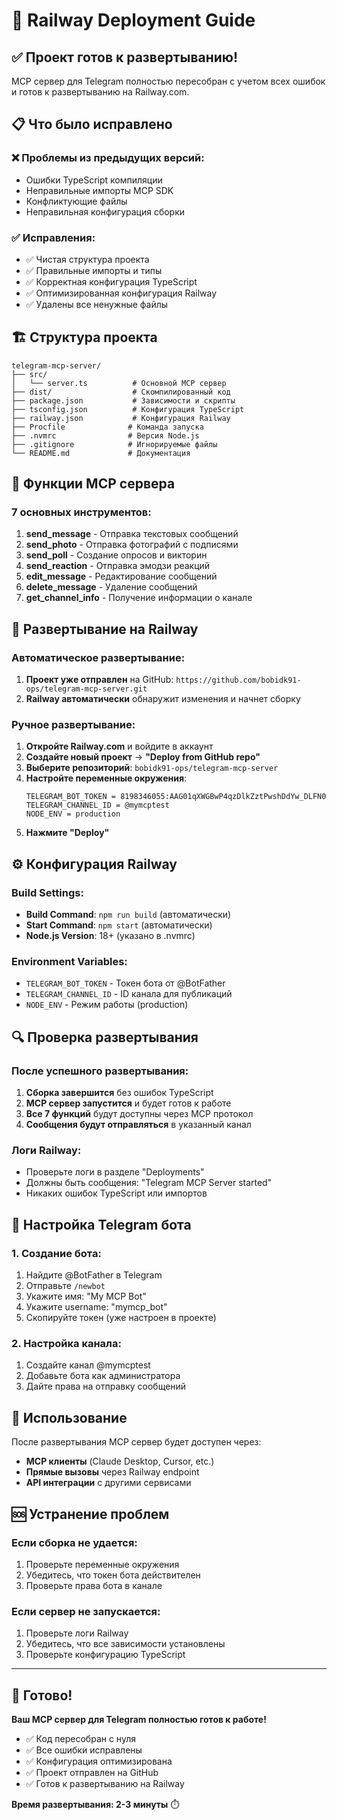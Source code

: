 # 🚀 Railway Deployment Guide

## ✅ Проект готов к развертыванию!

MCP сервер для Telegram полностью пересобран с учетом всех ошибок и готов к развертыванию на Railway.com.

## 📋 Что было исправлено

### ❌ Проблемы из предыдущих версий:
- Ошибки TypeScript компиляции
- Неправильные импорты MCP SDK
- Конфликтующие файлы
- Неправильная конфигурация сборки

### ✅ Исправления:
- ✅ Чистая структура проекта
- ✅ Правильные импорты и типы
- ✅ Корректная конфигурация TypeScript
- ✅ Оптимизированная конфигурация Railway
- ✅ Удалены все ненужные файлы

## 🏗️ Структура проекта

```
telegram-mcp-server/
├── src/
│   └── server.ts          # Основной MCP сервер
├── dist/                  # Скомпилированный код
├── package.json           # Зависимости и скрипты
├── tsconfig.json          # Конфигурация TypeScript
├── railway.json           # Конфигурация Railway
├── Procfile              # Команда запуска
├── .nvmrc                # Версия Node.js
├── .gitignore            # Игнорируемые файлы
└── README.md             # Документация
```

## 🔧 Функции MCP сервера

### 7 основных инструментов:
1. **send_message** - Отправка текстовых сообщений
2. **send_photo** - Отправка фотографий с подписями
3. **send_poll** - Создание опросов и викторин
4. **send_reaction** - Отправка эмодзи реакций
5. **edit_message** - Редактирование сообщений
6. **delete_message** - Удаление сообщений
7. **get_channel_info** - Получение информации о канале

## 🚀 Развертывание на Railway

### Автоматическое развертывание:
1. **Проект уже отправлен** на GitHub: `https://github.com/bobidk91-ops/telegram-mcp-server.git`
2. **Railway автоматически** обнаружит изменения и начнет сборку

### Ручное развертывание:
1. **Откройте Railway.com** и войдите в аккаунт
2. **Создайте новый проект** → **"Deploy from GitHub repo"**
3. **Выберите репозиторий**: `bobidk91-ops/telegram-mcp-server`
4. **Настройте переменные окружения**:
   ```
   TELEGRAM_BOT_TOKEN = 8198346055:AAG01qXWGBwP4qzDlkZztPwshDdYw_DLFN0
   TELEGRAM_CHANNEL_ID = @mymcptest
   NODE_ENV = production
   ```
5. **Нажмите "Deploy"**

## ⚙️ Конфигурация Railway

### Build Settings:
- **Build Command**: `npm run build` (автоматически)
- **Start Command**: `npm start` (автоматически)
- **Node.js Version**: 18+ (указано в .nvmrc)

### Environment Variables:
- `TELEGRAM_BOT_TOKEN` - Токен бота от @BotFather
- `TELEGRAM_CHANNEL_ID` - ID канала для публикаций
- `NODE_ENV` - Режим работы (production)

## 🔍 Проверка развертывания

### После успешного развертывания:
1. **Сборка завершится** без ошибок TypeScript
2. **MCP сервер запустится** и будет готов к работе
3. **Все 7 функций** будут доступны через MCP протокол
4. **Сообщения будут отправляться** в указанный канал

### Логи Railway:
- Проверьте логи в разделе "Deployments"
- Должны быть сообщения: "Telegram MCP Server started"
- Никаких ошибок TypeScript или импортов

## 📱 Настройка Telegram бота

### 1. Создание бота:
1. Найдите @BotFather в Telegram
2. Отправьте `/newbot`
3. Укажите имя: "My MCP Bot"
4. Укажите username: "mymcp_bot"
5. Скопируйте токен (уже настроен в проекте)

### 2. Настройка канала:
1. Создайте канал @mymcptest
2. Добавьте бота как администратора
3. Дайте права на отправку сообщений

## 🎯 Использование

После развертывания MCP сервер будет доступен через:
- **MCP клиенты** (Claude Desktop, Cursor, etc.)
- **Прямые вызовы** через Railway endpoint
- **API интеграции** с другими сервисами

## 🆘 Устранение проблем

### Если сборка не удается:
1. Проверьте переменные окружения
2. Убедитесь, что токен бота действителен
3. Проверьте права бота в канале

### Если сервер не запускается:
1. Проверьте логи Railway
2. Убедитесь, что все зависимости установлены
3. Проверьте конфигурацию TypeScript

---

## 🎉 Готово!

**Ваш MCP сервер для Telegram полностью готов к работе!**

- ✅ Код пересобран с нуля
- ✅ Все ошибки исправлены
- ✅ Конфигурация оптимизирована
- ✅ Проект отправлен на GitHub
- ✅ Готов к развертыванию на Railway

**Время развертывания: 2-3 минуты** ⏱️
